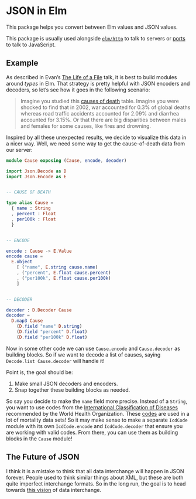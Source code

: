 # JSON in Elm

This package helps you convert between Elm values and JSON values.

This package is usually used alongside [`elm/http`](http://package.elm-lang.org/packages/elm/http/latest) to talk to servers or [ports](https://guide.elm-lang.org/interop/javascript.html) to talk to JavaScript.


## Example

As described in Evan’s [The Life of a File](https://youtu.be/XpDsk374LDE) talk, it is best to build modules around _types_ in Elm. That strategy is pretty helpful with JSON encoders and decoders, so let’s see how it goes in the following scenario:

> Imagine you studied this [causes of death](https://en.wikipedia.org/wiki/List_of_causes_of_death_by_rate) table. Imagine you were shocked to find that in 2002, war accounted for 0.3% of global deaths whereas road traffic accidents accounted for 2.09% and diarrhea accounted for 3.15%. Or that there are big disparities between males and females for some causes, like fires and drowning.

Inspired by all these unexpected results, we decide to visualize this data in a nicer way. Well, we need some way to get the cause-of-death data from our server:

```elm
module Cause exposing (Cause, encode, decoder)

import Json.Decode as D
import Json.Encode as E


-- CAUSE OF DEATH

type alias Cause =
  { name : String
  , percent : Float
  , per100k : Float
  }


-- ENCODE

encode : Cause -> E.Value
encode cause =
  E.object
    [ ("name", E.string cause.name)
    , ("percent", E.float cause.percent)
    , ("per100k", E.float cause.per100k)
    ]


-- DECODER

decoder : D.Decoder Cause
decoder =
  D.map3 Cause
    (D.field "name" D.string)
    (D.field "percent" D.float)
    (D.field "per100k" D.float)
```

Now in some other code we can use `Cause.encode` and `Cause.decoder` as building blocks. So if we want to decode a list of causes, saying `Decode.list Cause.decoder` will handle it!

Point is, the goal should be:

  1. Make small JSON decoders and encoders.
  2. Snap together these building blocks as needed.

So say you decide to make the `name` field more precise. Instead of a `String`, you want to use codes from the [International Classification of Diseases](http://www.who.int/classifications/icd/en/) recommended by the World Health Organization. These [codes](http://apps.who.int/classifications/icd10/browse/2016/en) are used in a lot of mortality data sets! So it may make sense to make a separate `IcdCode` module with its own `IcdCode.encode` and `IcdCode.decoder` that ensure you are working with valid codes. From there, you can use them as building blocks in the `Cause` module!


## The Future of JSON

I think it is a mistake to think that all data interchange will happen in JSON forever. People used to think similar things about XML, but these are both quite imperfect interchange formats. So in the long run, the goal is to head towards [this vision](https://gist.github.com/evancz/1c5f2cf34939336ecb79b97bb89d9da6) of data interchange.